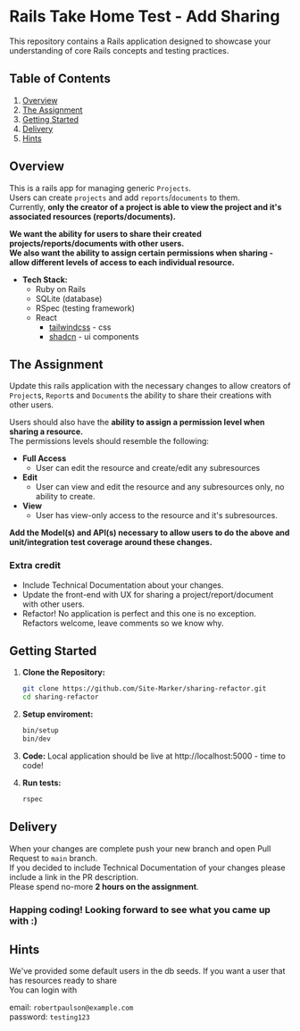 # Rails Take Home Test - Add Sharing

This repository contains a Rails application designed to showcase your understanding of core Rails concepts and testing practices. 

## Table of Contents

1. [Overview](#overview)
2. [The Assignment](#the-assignment)
3. [Getting Started](#getting-started)
5. [Delivery](#delivery)
5. [Hints](#hints)

## Overview

This is a rails app for managing generic `Projects`.\
Users can create `projects` and add `reports`/`documents` to them.\
Currently, **only the creator of a project is able to view the project and it's associated resources (reports/documents).**

**We want the ability for users to share their created projects/reports/documents with other users.**\
**We also want the ability to assign certain permissions when sharing - allow different levels of access to each individual resource.**

* **Tech Stack:**
    * Ruby on Rails 
    * SQLite (database)
    * RSpec (testing framework)
    * React
        - [tailwindcss](https://tailwindcss.com/) - css
        - [shadcn](https://ui.shadcn.com/) - ui components

## The Assignment

Update this rails application with the necessary changes to allow creators of `Project`s, `Report`s and `Document`s the ability to share their creations with other users.

Users should also have the **ability to assign a permission level when sharing a resource.**\
The permissions levels should resemble the following:
- **Full Access**
    - User can edit the resource and create/edit any subresources
- **Edit**
    - User can view and edit the resource and any subresources only, no ability to create.
- **View**
    - User has view-only access to the resource and it's subresources.

**Add the Model(s) and API(s) necessary to allow users to do the above and unit/integration test coverage around these changes.**

### Extra credit

- Include Technical Documentation about your changes.
- Update the front-end with UX for sharing a project/report/document with other users.
- Refactor! No application is perfect and this one is no exception. Refactors welcome, leave comments so we know why.

## Getting Started

1. **Clone the Repository:**
   ```bash
   git clone https://github.com/Site-Marker/sharing-refactor.git
   cd sharing-refactor
   ```

2. **Setup enviroment:**
   ```bash
   bin/setup
   bin/dev
   ```

3. **Code:**
    Local application should be live at http://localhost:5000 - time to code!

4. **Run tests:**
   ```bash
   rspec
   ```

## Delivery

When your changes are complete push your new branch and open Pull Request to `main` branch.\
If you decided to include Technical Documentation of your changes please include a link in the PR description.\
Please spend no-more **2 hours on the assignment**.

### Happing coding! Looking forward to see what you came up with :)

## Hints

We've provided some default users in the db seeds.
If you want a user that has resources ready to share\
You can login with

email: `robertpaulson@example.com`\
password: `testing123`
